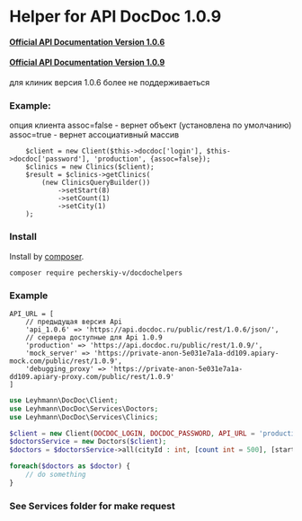 # Helper for API DocDoc 1.0.9 

#### [Official API Documentation Version 1.0.6](https://pk.docdoc.ru/docs/partner-api.pdf)

#### [Official API Documentation Version 1.0.9](https://dd109.docs.apiary.io/#reference/0/4//doctor/list)

для клиник версия 1.0.6 более не поддерживаеться
### Example:
опция клиента
assoc=false - вернет объект (установлена по умолчанию)
assoc=true - вернет ассоциативный массив
```
    $client = new Client($this->docdoc['login'], $this->docdoc['password'], 'production', {assoc=false});
    $clinics = new Clinics($client);
    $result = $clinics->getClinics(
        (new ClinicsQueryBuilder())
            ->setStart(8)
            ->setCount(1)
            ->setCity(1)
    );
```

### Install

Install by [composer](http://getcomposer.org/download/).

```
composer require pecherskiy-v/docdochelpers
```

### Example

```
API_URL = [
    // предыдущая версия Api
    'api_1.0.6' => 'https://api.docdoc.ru/public/rest/1.0.6/json/',
    // сервера доступные для Api 1.0.9
    'production' => 'https://api.docdoc.ru/public/rest/1.0.9/',
    'mock_server' => 'https://private-anon-5e031e7a1a-dd109.apiary-mock.com/public/rest/1.0.9',
    'debugging_proxy' => 'https://private-anon-5e031e7a1a-dd109.apiary-proxy.com/public/rest/1.0.9'
]
```

```php
use Leyhmann\DocDoc\Client;
use Leyhmann\DocDoc\Services\Doctors;
use Leyhmann\DocDoc\Services\Clinics;

$client = new Client(DOCDOC_LOGIN, DOCDOC_PASSWORD, API_URL = 'production');
$doctorsService = new Doctors($client);
$doctors = $doctorsService->all(cityId : int, [count int = 500], [start : int = 1]);

foreach($doctors as $doctor) {
    // do something
}
```

### See Services folder for make request
